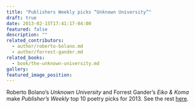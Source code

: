 ```yaml
---
title: "Publishers Weekly picks “Unknown University”"
draft: true
date: 2013-02-15T17:41:17-04:00
featured: false
description: ""
related_contributors:
  - author/roberto-bolano.md
  - author/forrest-gander.md
related_books:
  - book/the-unknown-university.md
gallery:
featured_image_position: 
---
```


Roberto Bolano’s _Unknown University_ and Forrest Gander’s _Eiko & Koma_ make _Publisher’s Weekly_ top 10 poetry picks for 2013. See the rest [here](http://www.publishersweekly.com/pw/by-topic/new-titles/adult-announcements/article/55642-spring-2013-announcements-poetry-looking-forward-to-looking-back.html).

